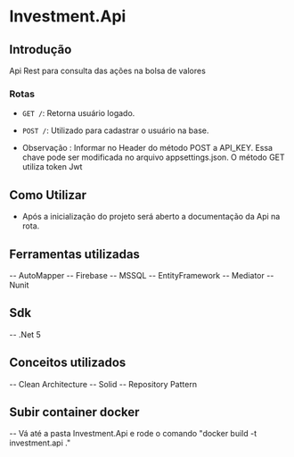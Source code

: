 # Investment.Api

## Introdução

Api Rest para consulta das ações na bolsa de valores

### Rotas

- `GET /`: Retorna usuário logado.
- `POST /`: Utilizado para cadastrar o usuário na base.

- Observação : Informar no Header do método POST a API_KEY.
  Essa chave pode ser modificada no arquivo appsettings.json.
  O método GET utiliza token Jwt

## Como Utilizar

- Após a inicialização do projeto será aberto a documentação da Api na rota.

## Ferramentas utilizadas

-- AutoMapper
-- Firebase
-- MSSQL
-- EntityFramework
-- Mediator
-- Nunit

## Sdk

-- .Net 5

## Conceitos utilizados

-- Clean Architecture
-- Solid
-- Repository Pattern

## Subir container docker

-- Vá até a pasta Investment.Api e rode o comando "docker build -t investment.api ."
